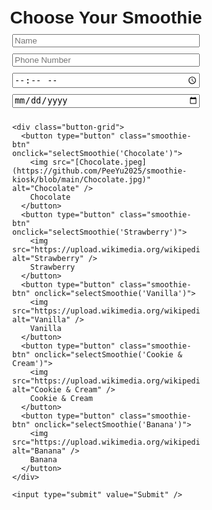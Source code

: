 <!DOCTYPE html>
<html lang="en">
<head>
  <meta charset="UTF-8" />
  <meta name="viewport" content="width=device-width, initial-scale=1.0" />
  <title>Healthy Smoothie Kiosk</title>
  <style>
    body {
      font-family: Arial, sans-serif;
      display: flex;
      flex-direction: column;
      align-items: center;
      padding: 20px;
    }
    h1 {
      margin-bottom: 10px;
    }
    form {
      display: flex;
      flex-direction: column;
      gap: 10px;
      width: 100%;
      max-width: 300px;
    }
    .button-grid {
      display: grid;
      grid-template-columns: 1fr 1fr;
      gap: 10px;
    }
    .smoothie-btn {
      display: flex;
      flex-direction: column;
      align-items: center;
      justify-content: center;
      padding: 10px;
      border: 1px solid #ccc;
      border-radius: 10px;
      cursor: pointer;
      background-color: #f0f0f0;
      touch-action: manipulation;
      user-select: none;
      -webkit-tap-highlight-color: transparent;
    }
    .smoothie-btn img {
      width: 80px;
      height: 80px;
      object-fit: cover;
      border-radius: 10px;
      margin-bottom: 5px;
      pointer-events: none;
    }
    #qrcode {
      margin-top: 20px;
    }
  </style>
</head>
<body>
  <h1>Choose Your Smoothie</h1>
  <form id="smoothieForm">
    <input type="text" name="name" placeholder="Name" required />
    <input type="text" name="phone" placeholder="Phone Number" required />
    <input type="time" name="time" placeholder="Time" required />
    <input type="date" name="expire" placeholder="Expire Date" required />

    <div class="button-grid">
      <button type="button" class="smoothie-btn" onclick="selectSmoothie('Chocolate')">
        <img src="[Chocolate.jpeg](https://github.com/PeeYu2025/smoothie-kiosk/blob/main/Chocolate.jpg)" alt="Chocolate" />
        Chocolate
      </button>
      <button type="button" class="smoothie-btn" onclick="selectSmoothie('Strawberry')">
        <img src="https://upload.wikimedia.org/wikipedia/commons/1/13/Strawberry_milkshake.jpg" alt="Strawberry" />
        Strawberry
      </button>
      <button type="button" class="smoothie-btn" onclick="selectSmoothie('Vanilla')">
        <img src="https://upload.wikimedia.org/wikipedia/commons/7/79/Vanilla_milkshake.jpg" alt="Vanilla" />
        Vanilla
      </button>
      <button type="button" class="smoothie-btn" onclick="selectSmoothie('Cookie & Cream')">
        <img src="https://upload.wikimedia.org/wikipedia/commons/f/f8/Oreo_milkshake.jpg" alt="Cookie & Cream" />
        Cookie & Cream
      </button>
      <button type="button" class="smoothie-btn" onclick="selectSmoothie('Banana')">
        <img src="https://upload.wikimedia.org/wikipedia/commons/e/e3/Banana_smoothie.jpg" alt="Banana" />
        Banana
      </button>
    </div>

    <input type="submit" value="Submit" />
  </form>

  <div id="qrcode"></div>

  <script src="https://cdnjs.cloudflare.com/ajax/libs/qrious/4.0.2/qrious.min.js"></script>
  <script>
    const SCRIPT_URL = "https://script.google.com/macros/s/YOUR_DEPLOYED_SCRIPT_ID/exec"; // Replace with deployed script URL

    const qr = new QRious({
      element: document.getElementById("qrcode"),
      size: 200,
      value: "https://peeyu2025.github.io/smoothie-kiosk/"
    });

    let selectedSmoothie = "";

    function selectSmoothie(flavor) {
      selectedSmoothie = flavor;
      alert(`You selected: ${flavor}`);
    }

    document.getElementById("smoothieForm").addEventListener("submit", function (e) {
      e.preventDefault();

      const formData = new FormData(this);
      formData.append("smoothie", selectedSmoothie);

      fetch(SCRIPT_URL, {
        method: "POST",
        body: formData
      })
      .then(res => res.text())
      .then(result => {
        alert("Data submitted successfully!");
        const query = new URLSearchParams(Object.fromEntries(formData.entries())).toString();
        qr.value = `${window.location.href}?${query}`;
      })
      .catch(error => {
        console.error("Error!", error.message);
      });
    });
  </script>
</body>
</html>
